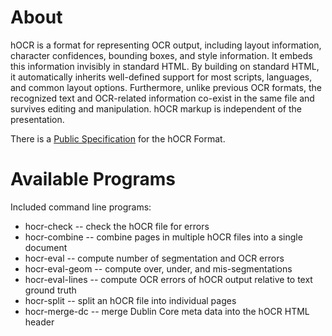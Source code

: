 # About

hOCR is a format for representing OCR output, including layout information, character confidences, bounding boxes, and style information.  It embeds this information invisibly in standard HTML.  By building on standard HTML, it automatically inherits well-defined support for most scripts, languages, and common layout options.  Furthermore, unlike previous OCR formats, the recognized text and OCR-related information co-exist in the same file and survives editing and manipulation.  hOCR markup is independent of the presentation.

There is a [Public Specification](http://docs.google.com/View?docid=dfxcv4vc_67g844kf) for the hOCR Format.

# Available Programs

Included command line programs:

  * hocr-check -- check the hOCR file for errors
  * hocr-combine -- combine pages in multiple hOCR files into a single document
  * hocr-eval -- compute number of segmentation and OCR errors
  * hocr-eval-geom -- compute over, under, and mis-segmentations
  * hocr-eval-lines -- compute OCR errors of hOCR output relative to text ground truth
  * hocr-split -- split an hOCR file into individual pages
  * hocr-merge-dc -- merge Dublin Core meta data into the hOCR HTML header

